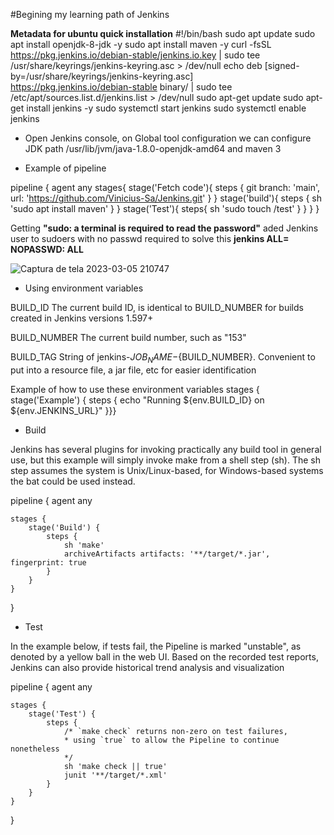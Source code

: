 #Begining my learning path of Jenkins

**Metadata for ubuntu quick installation** 
#!/bin/bash
sudo apt update
sudo apt install openjdk-8-jdk -y 
sudo apt install maven -y 
curl -fsSL https://pkg.jenkins.io/debian-stable/jenkins.io.key | sudo tee \
  /usr/share/keyrings/jenkins-keyring.asc > /dev/null
echo deb [signed-by=/usr/share/keyrings/jenkins-keyring.asc] \
  https://pkg.jenkins.io/debian-stable binary/ | sudo tee \
  /etc/apt/sources.list.d/jenkins.list > /dev/null
sudo apt-get update
sudo apt-get install jenkins -y 
sudo systemctl start jenkins 
sudo systemctl enable jenkins 

- Open Jenkins console, on Global tool configuration we can configure JDK path /usr/lib/jvm/java-1.8.0-openjdk-amd64 and maven 3 


- Example of pipeline

pipeline {
	agent any
	stages{
	  stage('Fetch code'){
	    steps { 
          git branch: 'main', url: 'https://github.com/Vinicius-Sa/Jenkins.git'
	    }
	  }
	  stage('build'){
	    steps {
	      sh 'sudo apt install maven'
	    }
	  }
	  stage('Test'){
	    steps{
	      sh 'sudo touch /test'
	    }
	  }
	}
}


Getting **"sudo: a terminal is required to read the password"** aded Jenkins user to sudoers with no passwd required to solve this **jenkins ALL= NOPASSWD: ALL** 

![Captura de tela 2023-03-05 210747](https://user-images.githubusercontent.com/95035624/222995291-cee76488-6494-47c3-8942-0cb2e941bdb6.png)



- Using environment variables

BUILD_ID
The current build ID, is identical to BUILD_NUMBER for builds created in Jenkins versions 1.597+

BUILD_NUMBER
The current build number, such as "153"

BUILD_TAG
String of jenkins-${JOB_NAME}-${BUILD_NUMBER}. Convenient to put into a resource file, a jar file, etc for easier identification

Example of how to use these environment variables 
stages {
        stage('Example') {
            steps {
                echo "Running ${env.BUILD_ID} on ${env.JENKINS_URL}" }}}


- Build 

Jenkins has several plugins for invoking practically any build tool in general use, but this example will simply invoke make from a shell step (sh). The sh step assumes the system is Unix/Linux-based, for Windows-based systems the bat could be used instead.

pipeline {
    agent any

    stages {
        stage('Build') {
            steps {
                sh 'make' 
                archiveArtifacts artifacts: '**/target/*.jar', fingerprint: true 
            }
        }
    }
}

- Test 

In the example below, if tests fail, the Pipeline is marked "unstable", as denoted by a yellow ball in the web UI. Based on the recorded test reports, Jenkins can also provide historical trend analysis and visualization

pipeline {
    agent any

    stages {
        stage('Test') {
            steps {
                /* `make check` returns non-zero on test failures,
                * using `true` to allow the Pipeline to continue nonetheless
                */
                sh 'make check || true' 
                junit '**/target/*.xml' 
            }
        }
    }
}

